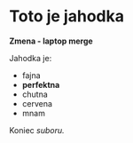 # Toto je jahodka

**Zmena - laptop merge**

Jahodka je:

* fajna
* **perfektna**
* chutna
* cervena
* mnam

Koniec *suboru.*
